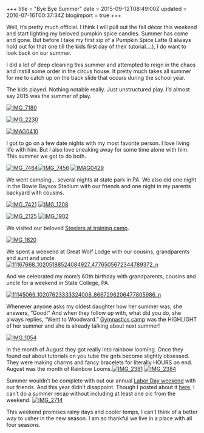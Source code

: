 +++
title = "Bye Bye Summer"
date = 2015-09-12T08:49:00Z
updated = 2016-07-16T00:37:34Z
blogimport = true 
+++

Well, it’s pretty much official.  I think I will pull out the fall décor this weekend and start lighting my beloved pumpkin spice candles.  Summer has come and gone.  But before I take my first sip of a Pumpkin Spice Latte (I always hold out for that one till the kids first day of their tutorial….), I do want to look back on our summer. 

I did a lot of deep cleaning this summer and attempted to reign in the chaos and instill some order in the circus house.  It pretty much takes all summer for me to catch up on the back slide that occurs during the school year.  

The kids played.  Nothing notable really.  Just unstructured play.  I’d almost say 2015 was the summer of play. 

[![IMG_7180](https://lh3.googleusercontent.com/-C2NaP2sKRsk/V4m59peBSuI/AAAAAAAAA7g/97LzUWEm0bg/IMG_71801.jpg?imgmax=800 "IMG_7180")](https://lh3.googleusercontent.com/-3Oe9HxMVTZU/V4m59Z2r-QI/AAAAAAAAA7c/MDFMTKHPkHs/s1600-h/IMG_71801%25255B1%25255D.jpg)

[![IMG_2230](https://lh3.googleusercontent.com/-3nWcW-uXow4/V4m5906fKcI/AAAAAAAAA7o/6-vZmSJBE8s/IMG_22301.jpg?imgmax=800 "IMG_2230")](https://lh3.googleusercontent.com/-FE-1DBFCS8Y/V4m597nvRDI/AAAAAAAAA7k/o8B6sPvdo2g/s1600-h/IMG_22301%25255B1%25255D.jpg)

[![IMAG0410](https://lh3.googleusercontent.com/-XqaJFkRYxuc/V4m5-STNiyI/AAAAAAAAA7w/6TmnjDH4aSE/IMAG04101.jpg?imgmax=800 "IMAG0410")](https://lh3.googleusercontent.com/-PUu1mYZtLA0/V4m5-LyvulI/AAAAAAAAA7s/qx1AujdDNyI/s1600-h/IMAG04101%25255B1%25255D.jpg)

I got to go on a few date nights with my most favorite person.  I love living life with him.  But I also love sneaking away for some time alone with him. This summer we got to do both. 

[![IMG_7464](https://lh3.googleusercontent.com/-vMoEn3NeSqI/V4m5-jsdUlI/AAAAAAAAA74/Q408sQXWtww/IMG_74644.jpg?imgmax=800 "IMG_7464")](https://lh3.googleusercontent.com/-2L_qzkq2HAQ/V4m5-RYkMOI/AAAAAAAAA70/aVFUnBg8KIA/s1600-h/IMG_74645.jpg)[![IMG_7456](https://lh3.googleusercontent.com/-b86snHPDtM8/V4m5_C8C44I/AAAAAAAAA8A/GAu5BtXXAd0/IMG_74561.jpg?imgmax=800 "IMG_7456")](https://lh3.googleusercontent.com/-R9utHdb-hVM/V4m5--2NWxI/AAAAAAAAA78/UkxnLfmfrDQ/s1600-h/IMG_74561%25255B1%25255D.jpg)  [![IMAG0429](https://lh3.googleusercontent.com/-9V5MxqT0sgU/V4m5_aV2kDI/AAAAAAAAA8I/oP3quPr1w54/IMAG04291.jpg?imgmax=800 "IMAG0429")](https://lh3.googleusercontent.com/-rWwt6Psq-Ec/V4m5_RGwVcI/AAAAAAAAA8E/BgrmV1TAUJ4/s1600-h/IMAG04291%25255B1%25255D.jpg)

We went camping… several nights at state park in PA.  We also did one night in the Bowie Baysox Stadium with our friends and one night in my parents backyard with cousins. 

[![IMG_7421](https://lh3.googleusercontent.com/-fd185jqjRpg/V4m5_-hFSTI/AAAAAAAAA8Q/hTPnH1H5WbY/IMG_74211.jpg?imgmax=800 "IMG_7421")](https://lh3.googleusercontent.com/-4jnONnab7F8/V4m5_gGgJhI/AAAAAAAAA8M/Dd8jdRerYjY/s1600-h/IMG_74211%25255B1%25255D.jpg)  [![IMG_1208](https://lh3.googleusercontent.com/-U4OJ0kORwx0/V4m6AAme34I/AAAAAAAAA8Y/23mB9LSGmwM/IMG_12081.jpg?imgmax=800 "IMG_1208")](https://lh3.googleusercontent.com/-uDQsrtMh4F0/V4m6ABazpCI/AAAAAAAAA8U/P9Yh0vgfUNs/s1600-h/IMG_12081%25255B1%25255D.jpg)

[![IMG_2125](https://lh3.googleusercontent.com/-2LpPklhNOzQ/V4m6AmP1CHI/AAAAAAAAA8g/1hV-UdTCmV0/IMG_21251.jpg?imgmax=800 "IMG_2125")](https://lh3.googleusercontent.com/-kRzI6dGYuog/V4m6AYYml0I/AAAAAAAAA8c/xWn3lO7NiiU/s1600-h/IMG_21251%25255B1%25255D.jpg)  [![IMG_1902](https://lh3.googleusercontent.com/-EvoEQXDq6qw/V4m6BEA62tI/AAAAAAAAA8o/-Jgq0zfKudo/IMG_19021.jpg?imgmax=800 "IMG_1902")](https://lh3.googleusercontent.com/--6UKIiQrX2A/V4m6A7_cL_I/AAAAAAAAA8k/iMsyZaaFKfY/s1600-h/IMG_19021%25255B1%25255D.jpg)

We visited our beloved [Steelers at training camp](http://lifeatthecircus.com/2015/08/25/training-camp-a-circus-fams-magical-adventure/). 

[![IMG_1820](https://lh3.googleusercontent.com/-fvBKKr6lRoE/V4m6Bfpr7KI/AAAAAAAAA8w/3IrN1YpyIuo/IMG_18201.jpg?imgmax=800 "IMG_1820")](https://lh3.googleusercontent.com/-JybDZwVgwBY/V4m6BM7fcOI/AAAAAAAAA8s/cnIrLTKuI9E/s1600-h/IMG_18201%25255B1%25255D.jpg)

We spent a weekend at Great Wolf Lodge with our cousins, grandparents and aunt and uncle. [![11167668_10205188524084927_4776505672344789372_n](https://lh3.googleusercontent.com/-28036OyGbhc/V4m6B7uZzFI/AAAAAAAAA84/EshPqtiLVBw/11167668_10205188524084927_477650567.jpg?imgmax=800 "11167668_10205188524084927_4776505672344789372_n")](https://lh3.googleusercontent.com/-FwA6qNykSfI/V4m6BgC-FDI/AAAAAAAAA80/6Oa5iGQHarc/s1600-h/11167668_10205188524084927_477650567%25255B3%25255D.jpg)

And we celebrated my mom’s 60th birthday with grandparents, cousins and uncle for a weekend in State College, PA. 

[![11145069_10207623333324008_8667296206477805986_n](https://lh3.googleusercontent.com/-DfxM-Q_uvdM/V4m6CMaqSaI/AAAAAAAAA9A/eWzuuJbqgcc/11145069_10207623333324008_866729620.jpg?imgmax=800 "11145069_10207623333324008_8667296206477805986_n")](https://lh3.googleusercontent.com/-BtkUAVq9m1A/V4m6B3q5irI/AAAAAAAAA88/j9ZFLfhLm00/s1600-h/11145069_10207623333324008_866729620%25255B3%25255D.jpg)

Whenever anyone asks my oldest daughter how her summer was, she answers, “Good!”  And when they follow up with, what did you do, she always replies, “Went to Woodward.”  [Gymnastics camp](http://lifeatthecircus.com/2015/06/30/gymnastics-camp/) was the HIGHLIGHT of her summer and she is already talking about next summer!

[![IMG_1054](https://lh3.googleusercontent.com/-JH0RYwq_IW0/V4m6CRuHDXI/AAAAAAAAA9I/OawgpA3iOIY/IMG_10541.jpg?imgmax=800 "IMG_1054")](https://lh3.googleusercontent.com/-d6uOQ3dSzEo/V4m6CRbGN8I/AAAAAAAAA9E/dgWNzXXPCVc/s1600-h/IMG_10541%25255B1%25255D.jpg)

In the month of August they got really into rainbow looming.  Once they found out about tutorials on you tube the girls become slightly obsessed.  They were making charms and fancy bracelets for literally HOURS on end.  August was the month of Rainbow Looms.[![IMG_2381](https://lh3.googleusercontent.com/-J585rLuygLc/V4m6C7uj6QI/AAAAAAAAA9Q/frSTh1s-PvU/IMG_23814.jpg?imgmax=800 "IMG_2381")](https://lh3.googleusercontent.com/-VUYVQTKbwWU/V4m6Cn9TOoI/AAAAAAAAA9M/z108WfoIBSg/s1600-h/IMG_23814%25255B1%25255D.jpg)  [![IMG_2384](https://lh3.googleusercontent.com/-7FtI7Hcn1xo/V4m6DL6NCjI/AAAAAAAAA9Y/jwpw3YVEM_M/IMG_238412.jpg?imgmax=800 "IMG_2384")](https://lh3.googleusercontent.com/-tKdSxO5N7PY/V4m6DGXgzcI/AAAAAAAAA9U/awxr_vLV0_o/s1600-h/IMG_238412%25255B1%25255D.jpg)

Summer wouldn’t be complete with out our annual [Labor Day weekend](http://lifeatthecircus.com/2015/09/09/the-next-generation/) with our friends.  And this year didn’t disappoint. Though I posted about it [here](http://lifeatthecircus.com/2015/09/09/the-next-generation/), I can’t do a summer recap without including at least one pic from the weekend.    [![IMG_2714](https://lh3.googleusercontent.com/-9piNZ1PmwNA/V4m6DjXAtKI/AAAAAAAAA9g/8iFBLVY5TAI/IMG_27141.jpg?imgmax=800 "IMG_2714")](https://lh3.googleusercontent.com/-aIG76nXog04/V4m6DYxCCrI/AAAAAAAAA9c/nboMTj1g15o/s1600-h/IMG_27141%25255B1%25255D.jpg)

This weekend promises rainy days and cooler temps, I can’t think of a better way to usher in the new season.  I am so thankful we live in a place with all four seasons. 
